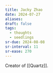 ```yaml
---
title: Jacky Zhao
date: 2024-07-27
aliases: 
draft: false
tags:
  - thoughts
  - seedlings
sr-due: 2024-08-08
sr-interval: 11
sr-ease: 270
---
```

Creator of [[Quartz]].